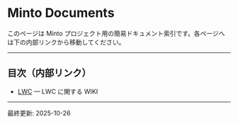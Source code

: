 # Minto Documents

このページは Minto プロジェクト用の簡易ドキュメント索引です。各ページへは下の内部リンクから移動してください。

---

## 目次（内部リンク）

* [LWC](./Wiki/LWC.md) — LWC に関する WIKI

---

最終更新: 2025-10-26
